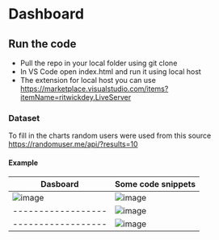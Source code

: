 # Dashboard

## Run the code

- Pull the repo in your local folder using git clone
- In VS Code open index.html and run it using local host
- The extension for local host you can use https://marketplace.visualstudio.com/items?itemName=ritwickdey.LiveServer

### Dataset
To fill in the charts random users were used from this source https://randomuser.me/api/?results=10

#### Example

|Dasboard          | Some code snippets |
|------------------|-------------------|
|![image](https://github.com/HolotenkoKirill/dashboard/assets/62765104/2ec77c1f-3654-4bef-a2b5-18e084046e53)|![image](https://github.com/HolotenkoKirill/dashboard/assets/62765104/a667140c-2575-45bf-81b9-3ccb837183ec)|
|------------------|![image](https://github.com/HolotenkoKirill/dashboard/assets/62765104/53b20649-7e27-4af2-bdf1-054a8e7e9955)|
|------------------|![image](https://github.com/HolotenkoKirill/dashboard/assets/62765104/b6da803c-a6b6-48bb-a8ff-efa52a0fd07d)|

  

